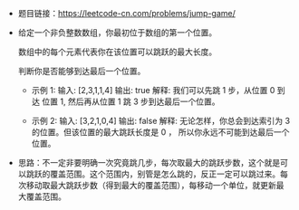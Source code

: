 - 题目链接：https://leetcode-cn.com/problems/jump-game/

  

- 给定一个非负整数数组，你最初位于数组的第一个位置。

  数组中的每个元素代表你在该位置可以跳跃的最大长度。

  判断你是否能够到达最后一个位置。

  
  - 示例 1:
    输入: [2,3,1,1,4]
    输出: true
    解释: 我们可以先跳 1 步，从位置 0 到达 位置 1, 然后再从位置 1 跳 3 步到达最后一个位置。

  

  - 示例 2:
      输入: [3,2,1,0,4]
    输出: false
      解释: 无论怎样，你总会到达索引为 3 的位置。但该位置的最大跳跃长度是 0 ， 所以你永远不可能到达最后一个位置。



- 思路：不一定非要明确一次究竟跳几步，每次取最大的跳跃步数，这个就是可以跳跃的覆盖范围。这个范围内，别管是怎么跳的，反正一定可以跳过来。每次移动取最大跳跃步数（得到最大的覆盖范围），每移动一个单位，就更新最大覆盖范围。

